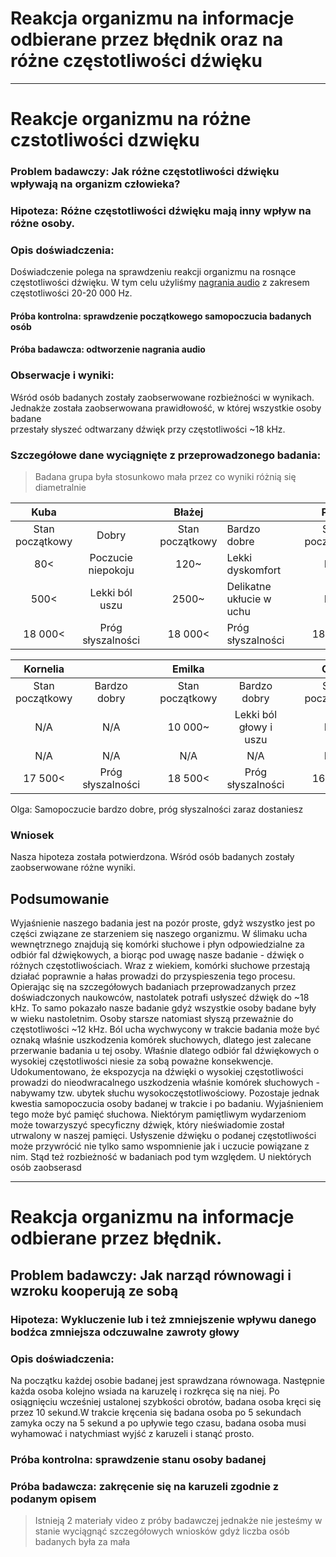 # Reakcja organizmu na informacje odbierane przez błędnik oraz na różne częstotliwości dźwięku
-----
# Reakcje organizmu na różne czstotliwości dzwięku
### Problem badawczy: Jak różne częstotliwości dźwięku wpływają na organizm człowieka?
### Hipoteza: Różne częstotliwości dźwięku mają inny wpływ na różne osoby.
### Opis doświadczenia:
Doświadczenie polega na sprawdzeniu reakcji organizmu na rosnące częstotliwości dźwięku.
W tym celu użyliśmy [nagrania audio](https://youtu.be/qNf9nzvnd1k) z zakresem częstotliwości 20-20 000 Hz.
#### Próba kontrolna: sprawdzenie początkowego samopoczucia badanych osób
#### Próba badawcza: odtworzenie nagrania audio
### Obserwacje i wyniki:
Wśród osób badanych zostały zaobserwowane rozbieżności w wynikach.    
Jednakże została zaobserwowana prawidłowość, w której wszystkie osoby badane    
przestały słyszeć odtwarzany dźwięk przy częstotliwości ~18 kHz. 
### Szczegółowe dane wyciągnięte z przeprowadzonego badania:
> Badana grupa była stosunkowo mała przez co wyniki różnią się diametralnie

|       Kuba      	|                    	|   	|      Błażej     	|                          	|   	|      Piotr      	|                   	|
|:---------------:	|:------------------:	|---	|:---------------:	|--------------------------	|---	|:---------------:	|-------------------	|
| Stan początkowy 	| Dobry              	|   	| Stan początkowy 	| Bardzo dobre             	|   	| Stan początkowy 	| Bardzo dobre       	|
| 80<             	| Poczucie niepokoju 	|   	| 120~            	| Lekki dyskomfort         	|   	| N/A             	| N/A               	|
| 500<            	| Lekki ból uszu     	|   	| 2500~           	| Delikatne ukłucie w uchu 	|   	| N/A             	| N/A               	|
| 18 000<         	| Próg słyszalności  	|   	| 18 000<         	| Próg słyszalności        	|   	| 18 000<         	| Próg słyszalności 	|

|     Kornelia    	|                   	|   	|      Emilka     	|                        	|   	|       Olga      	|                   	|
|:---------------:	|:-----------------:	|:-:	|:---------------:	|:----------------------:	|:-:	|:---------------:	|:-----------------:	|
| Stan początkowy 	| Bardzo dobry      	|   	| Stan początkowy 	| Bardzo dobry           	|   	| Stan początkowy 	| Bardzo dobry      	|
| N/A             	| N/A               	|   	| 10 000~         	| Lekki ból głowy i uszu 	|   	| N/A             	| N/A               	|
| N/A             	| N/A               	|   	| N/A             	| N/A                    	|   	| N/A             	| N/A               	|
| 17 500<         	| Próg słyszalności 	|   	| 18 500<         	| Próg słyszalności      	|   	| 16 000<         	| Próg słyszalności 	|

Olga:
Samopoczucie bardzo dobre, próg słyszalności zaraz dostaniesz
### Wniosek
Nasza hipoteza została potwierdzona. Wśród osób badanych zostały zaobserwowane różne wyniki.

## Podsumowanie
Wyjaśnienie naszego badania jest na pozór proste, gdyż wszystko jest po części związane ze starzeniem się naszego organizmu. W ślimaku ucha wewnętrznego znajdują się komórki słuchowe i płyn odpowiedzialne za odbiór fal dźwiękowych, a biorąc pod uwagę nasze badanie - dźwięk o różnych częstotliwościach. Wraz z wiekiem, komórki słuchowe przestają działać poprawnie a hałas prowadzi do przyspieszenia tego procesu. Opierając się na szczegółowych badaniach przeprowadzanych przez doświadczonych naukowców, nastolatek potrafi usłyszeć dźwięk do ~18 kHz. To samo pokazało nasze badanie gdyż wszystkie osoby badane były w wieku nastoletnim. Osoby starsze natomiast słyszą przeważnie do częstotliwości ~12 kHz. Ból ucha wychwycony w trakcie badania może być oznaką właśnie uszkodzenia komórek słuchowych, dlatego jest zalecane przerwanie badania u tej osoby. Właśnie dlatego odbiór fal dźwiękowych o wysokiej częstotliwości niesie za sobą poważne konsekwencje. Udokumentowano, że ekspozycja na dźwięki o wysokiej częstotliwości prowadzi do nieodwracalnego uszkodzenia właśnie komórek słuchowych - nabywamy tzw. ubytek słuchu wysokoczęstotliwościowy. Pozostaje jednak kwestia samopoczucia osoby badanej w trakcie i po badaniu. Wyjaśnieniem tego może być pamięć słuchowa. Niektórym pamiętliwym wydarzeniom może towarzyszyć specyficzny dźwięk, który nieświadomie został utrwalony w naszej pamięci. Usłyszenie dźwięku o podanej częstotliwości może przywrócić nie tylko samo wspomnienie jak i uczucie powiązane z nim. Stąd też rozbieżność w badaniach pod tym względem. U niektórych osób zaobserasd

-----

# Reakcja organizmu na informacje odbierane przez błędnik.

## Problem badawczy: Jak narząd równowagi i wzroku kooperują ze sobą 

### Hipoteza: Wykluczenie lub i też zmniejszenie wpływu danego bodźca zmniejsza odczuwalne zawroty głowy

### Opis doświadczenia:
Na początku każdej osobie badanej jest sprawdzana równowaga. Następnie każda osoba kolejno wsiada na karuzelę i rozkręca się na niej. Po osiągnięciu wcześniej ustalonej szybkości obrotów, badana osoba kręci się przez 10 sekund.W trakcie kręcenia się badana osoba po 5 sekundach zamyka oczy na 5 sekund a po upływie tego czasu, badana osoba musi wyhamować i natychmiast wyjść z karuzeli i stanąć prosto.

### Próba kontrolna: sprawdzenie stanu osoby badanej

### Próba badawcza: zakręcenie się na karuzeli zgodnie z podanym opisem

> Istnieją 2 materiały video z próby badawczej jednakże nie jesteśmy w stanie wyciągnąć szczegółowych wniosków gdyż liczba osób badanych była za mała



